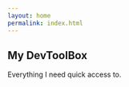 ```yaml
---
layout: home
permalink: index.html
---
```


<section>
  <div class="container">
    <div class="row">
      <div class="col-lg-10">
        <h1 class="title">My DevToolBox</h1>
        <div class="pitch">
          <p>Everything I need quick access to.</p>
        </div>
      </div>
    </div>
  </div>
</section>
